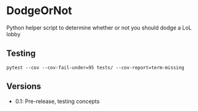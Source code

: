# DodgeOrNot
Python helper script to determine whether or not you should dodge a LoL lobby

## Testing
`pytest --cov --cov-fail-under=95 tests/ --cov-report=term-missing`

## Versions
- 0.1: Pre-release, testing concepts
